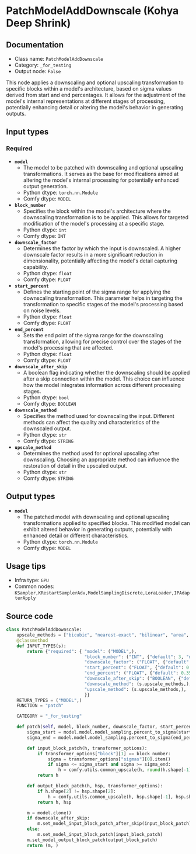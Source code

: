 # PatchModelAddDownscale (Kohya Deep Shrink)
## Documentation
- Class name: `PatchModelAddDownscale`
- Category: `_for_testing`
- Output node: `False`

This node applies a downscaling and optional upscaling transformation to specific blocks within a model's architecture, based on sigma values derived from start and end percentages. It allows for the adjustment of the model's internal representations at different stages of processing, potentially enhancing detail or altering the model's behavior in generating outputs.
## Input types
### Required
- **`model`**
    - The model to be patched with downscaling and optional upscaling transformations. It serves as the base for modifications aimed at altering the model's internal processing for potentially enhanced output generation.
    - Python dtype: `torch.nn.Module`
    - Comfy dtype: `MODEL`
- **`block_number`**
    - Specifies the block within the model's architecture where the downscaling transformation is to be applied. This allows for targeted modification of the model's processing at a specific stage.
    - Python dtype: `int`
    - Comfy dtype: `INT`
- **`downscale_factor`**
    - Determines the factor by which the input is downscaled. A higher downscale factor results in a more significant reduction in dimensionality, potentially affecting the model's detail capturing capability.
    - Python dtype: `float`
    - Comfy dtype: `FLOAT`
- **`start_percent`**
    - Defines the starting point of the sigma range for applying the downscaling transformation. This parameter helps in targeting the transformation to specific stages of the model's processing based on noise levels.
    - Python dtype: `float`
    - Comfy dtype: `FLOAT`
- **`end_percent`**
    - Sets the end point of the sigma range for the downscaling transformation, allowing for precise control over the stages of the model's processing that are affected.
    - Python dtype: `float`
    - Comfy dtype: `FLOAT`
- **`downscale_after_skip`**
    - A boolean flag indicating whether the downscaling should be applied after a skip connection within the model. This choice can influence how the model integrates information across different processing stages.
    - Python dtype: `bool`
    - Comfy dtype: `BOOLEAN`
- **`downscale_method`**
    - Specifies the method used for downscaling the input. Different methods can affect the quality and characteristics of the downscaled output.
    - Python dtype: `str`
    - Comfy dtype: `STRING`
- **`upscale_method`**
    - Determines the method used for optional upscaling after downscaling. Choosing an appropriate method can influence the restoration of detail in the upscaled output.
    - Python dtype: `str`
    - Comfy dtype: `STRING`
## Output types
- **`model`**
    - The patched model with downscaling and optional upscaling transformations applied to specified blocks. This modified model can exhibit altered behavior in generating outputs, potentially with enhanced detail or different characteristics.
    - Python dtype: `torch.nn.Module`
    - Comfy dtype: `MODEL`
## Usage tips
- Infra type: `GPU`
- Common nodes: `KSampler,KRestartSamplerAdv,ModelSamplingDiscrete,LoraLoader,IPAdapterApply`


## Source code
```python
class PatchModelAddDownscale:
    upscale_methods = ["bicubic", "nearest-exact", "bilinear", "area", "bislerp"]
    @classmethod
    def INPUT_TYPES(s):
        return {"required": { "model": ("MODEL",),
                              "block_number": ("INT", {"default": 3, "min": 1, "max": 32, "step": 1}),
                              "downscale_factor": ("FLOAT", {"default": 2.0, "min": 0.1, "max": 9.0, "step": 0.001}),
                              "start_percent": ("FLOAT", {"default": 0.0, "min": 0.0, "max": 1.0, "step": 0.001}),
                              "end_percent": ("FLOAT", {"default": 0.35, "min": 0.0, "max": 1.0, "step": 0.001}),
                              "downscale_after_skip": ("BOOLEAN", {"default": True}),
                              "downscale_method": (s.upscale_methods,),
                              "upscale_method": (s.upscale_methods,),
                              }}
    RETURN_TYPES = ("MODEL",)
    FUNCTION = "patch"

    CATEGORY = "_for_testing"

    def patch(self, model, block_number, downscale_factor, start_percent, end_percent, downscale_after_skip, downscale_method, upscale_method):
        sigma_start = model.model.model_sampling.percent_to_sigma(start_percent)
        sigma_end = model.model.model_sampling.percent_to_sigma(end_percent)

        def input_block_patch(h, transformer_options):
            if transformer_options["block"][1] == block_number:
                sigma = transformer_options["sigmas"][0].item()
                if sigma <= sigma_start and sigma >= sigma_end:
                    h = comfy.utils.common_upscale(h, round(h.shape[-1] * (1.0 / downscale_factor)), round(h.shape[-2] * (1.0 / downscale_factor)), downscale_method, "disabled")
            return h

        def output_block_patch(h, hsp, transformer_options):
            if h.shape[2] != hsp.shape[2]:
                h = comfy.utils.common_upscale(h, hsp.shape[-1], hsp.shape[-2], upscale_method, "disabled")
            return h, hsp

        m = model.clone()
        if downscale_after_skip:
            m.set_model_input_block_patch_after_skip(input_block_patch)
        else:
            m.set_model_input_block_patch(input_block_patch)
        m.set_model_output_block_patch(output_block_patch)
        return (m, )

```
